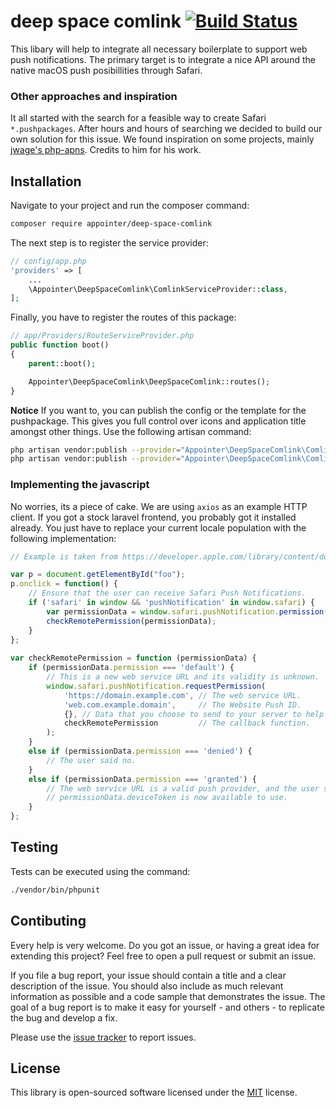 # deep space comlink <a href="https://circleci.com/gh/appointer/deep-space-comlink"><img src="https://circleci.com/gh/appointer/deep-space-comlink.svg?style=svg" alt="Build Status"></a>

This libary will help to integrate all necessary boilerplate to support web push notifications. 
The primary target is to integrate a nice API around the native macOS push posibillities through Safari.

### Other approaches and inspiration

It all started with the search for a feasible way to create Safari `*.pushpackages`. After hours and hours of searching we decided
to build our own solution for this issue. We found inspiration on some projects, mainly [jwage's php-apns](https://github.com/jwage/php-apns). Credits to him for his work.

## Installation

Navigate to your project and run the composer command:

```bash
composer require appointer/deep-space-comlink
```

The next step is to register the service provider:

```php
// config/app.php
'providers' => [
    ...
    \Appointer\DeepSpaceComlink\ComlinkServiceProvider::class,
];
```

Finally, you have to register the routes of this package:

```php
// app/Providers/RouteServiceProvider.php
public function boot()
{
    parent::boot();

    Appointer\DeepSpaceComlink\DeepSpaceComlink::routes();
}
```

**Notice** If you want to, you can publish the config or the template for the pushpackage. This gives you full control over icons and application title amongst other things. 
Use the following artisan command:

```bash
php artisan vendor:publish --provider="Appointer\DeepSpaceComlink\ComlinkServiceProvider::class" --tag="config"
php artisan vendor:publish --provider="Appointer\DeepSpaceComlink\ComlinkServiceProvider::class" --tag="pushpackage"
```

### Implementing the javascript

No worries, its a piece of cake. We are using `axios` as an example HTTP client. If you got a stock laravel frontend, 
you probably got it installed already. You just have to replace your current locale population with the following implementation:

```javascript
// Example is taken from https://developer.apple.com/library/content/documentation/NetworkingInternet/Conceptual/NotificationProgrammingGuideForWebsites/PushNotifications/PushNotifications.html

var p = document.getElementById("foo");
p.onclick = function() {
    // Ensure that the user can receive Safari Push Notifications.
    if ('safari' in window && 'pushNotification' in window.safari) {
        var permissionData = window.safari.pushNotification.permission('web.com.example.domain');
        checkRemotePermission(permissionData);
    }
};
 
var checkRemotePermission = function (permissionData) {
    if (permissionData.permission === 'default') {
        // This is a new web service URL and its validity is unknown.
        window.safari.pushNotification.requestPermission(
            'https://domain.example.com', // The web service URL.
            'web.com.example.domain',     // The Website Push ID.
            {}, // Data that you choose to send to your server to help you identify the user.
            checkRemotePermission         // The callback function.
        );
    }
    else if (permissionData.permission === 'denied') {
        // The user said no.
    }
    else if (permissionData.permission === 'granted') {
        // The web service URL is a valid push provider, and the user said yes.
        // permissionData.deviceToken is now available to use.
    }
};
```

## Testing

Tests can be executed using the command:

```bash
./vendor/bin/phpunit
```

## Contibuting

Every help is very welcome. Do you got an issue, or having a great idea for extending this project? 
Feel free to open a pull request or submit an issue.

If you file a bug report, your issue should contain a title and a clear description of the issue. You should also include as much relevant 
information as possible and a code sample that demonstrates the issue. The goal of a bug report is to make it easy for yourself - and others - 
to replicate the bug and develop a fix.

Please use the [issue tracker](https://github.com/appointer/deep-space-comlink/issues) to report issues.

## License

This library is open-sourced software licensed under the [MIT](https://github.com/appointer/deep-space-comlink/blob/master/LICENSE) license.